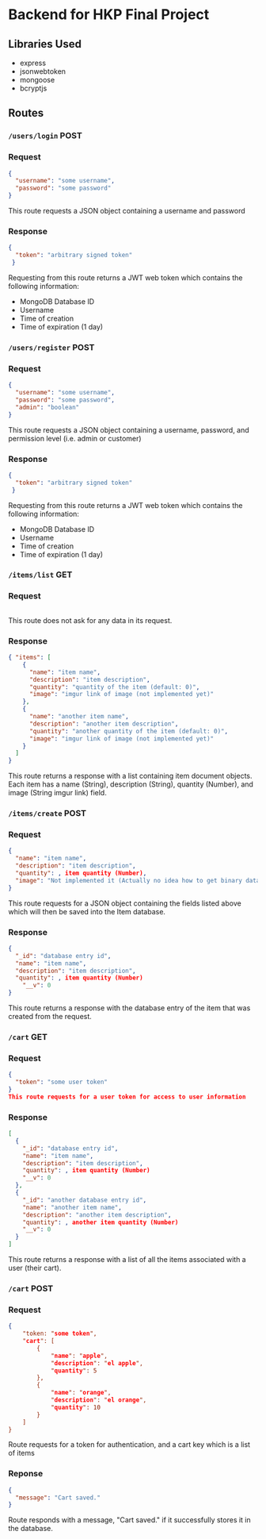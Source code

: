 # Backend for HKP Final Project
## Libraries Used
* express
* jsonwebtoken
* mongoose
* bcryptjs

## Routes
### `/users/login` POST
### Request
```json
{
  "username": "some username",
  "password": "some password"
}
```
This route requests a JSON object containing a username and password

### Response
```json
{
  "token": "arbitrary signed token"
 }
 ```
 Requesting from this route returns a JWT web token which contains the following information:
 * MongoDB Database ID
 * Username
 * Time of creation
 * Time of expiration (1 day)
 
### `/users/register` POST
### Request
```json
{
  "username": "some username",
  "password": "some password",
  "admin": "boolean"
}
```
This route requests a JSON object containing a username, password, and permission level (i.e. admin or customer)

### Response
```json
{
  "token": "arbitrary signed token"
 }
 ```
 Requesting from this route returns a JWT web token which contains the following information:
 * MongoDB Database ID
 * Username
 * Time of creation
 * Time of expiration (1 day)
 
 ### `/items/list` GET
 ### Request
 ```json
 ```
 This route does not ask for any data in its request.
 
 ### Response
 
```json
{ "items": [
    {
      "name": "item name",
      "description": "item description",
      "quantity": "quantity of the item (default: 0)",
      "image": "imgur link of image (not implemented yet)"
    },
    {
      "name": "another item name",
      "description": "another item description",
      "quantity": "another quantity of the item (default: 0)",
      "image": "imgur link of image (not implemented yet)"
    }
  ]
}
```
This route returns a response with a list containing item document objects. Each item has a name (String), description (String), quantity (Number), and image (String imgur link) field.

### `/items/create` POST
### Request
```json
{
  "name": "item name",
  "description": "item description",
  "quantity": , item quantity (Number),
  "image": "Not implemented it (Actually no idea how to get binary data through json requests"
}
```
This route requests for a JSON object containing the fields listed above which will then be saved into the Item database.

### Response
```json
{
  "_id": "database entry id",
  "name": "item name",
  "description": "item description",
  "quantity": , item quantity (Number)
    "__v": 0
}
```
This route returns a response with the database entry of the item that was created from the request.

### `/cart` GET
### Request
```json
{
  "token": "some user token"
}
This route requests for a user token for access to user information
```

### Response
```json
[
  {
    "_id": "database entry id",
    "name": "item name",
    "description": "item description",
    "quantity": , item quantity (Number)
    "__v": 0
  },
  {
    "_id": "another database entry id",
    "name": "another item name",
    "description": "another item description",
    "quantity": , another item quantity (Number)
    "__v": 0
  }
]
```
This route returns a response with a list of all the items associated with a user (their cart).

### `/cart` POST
### Request
```json
{
    "token: "some token",
    "cart": [
        {
            "name": "apple",
            "description": "el apple",
            "quantity": 5
        },
        {
            "name": "orange",
            "description": "el orange",
            "quantity": 10
        }
    ]
}
```
Route requests for a token for authentication, and a cart key which is a list of items

### Reponse
```json
{
  "message": "Cart saved."
}
```
Route responds with a message, "Cart saved." if it successfully stores it in the database.

